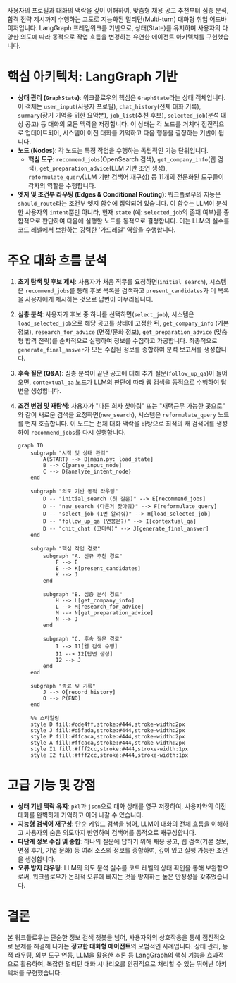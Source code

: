 사용자의 프로필과 대화의 맥락을 깊이 이해하여, 맞춤형 채용 공고 추천부터 심층 분석, 합격 전략 제시까지 수행하는 고도로 지능화된 멀티턴(Multi-turn) 대화형 취업 어드바이저입니다. LangGraph 프레임워크를 기반으로, 상태(State)를 유지하며 사용자의 다양한 의도에 따라 동적으로 작업 흐름을 변경하는 유연한 에이전트 아키텍처를 구현했습니다.

# 핵심 아키텍처: LangGraph 기반

- **상태 관리 (`GraphState`)**: 워크플로우의 핵심은 `GraphState`라는 상태 객체입니다. 이 객체는 `user_input`(사용자 프로필), `chat_history`(전체 대화 기록), `summary`(장기 기억을 위한 요약본), `job_list`(추천 후보), `selected_job`(분석 대상 공고) 등 대화의 모든 맥락을 저장합니다. 이 상태는 각 노드를 거치며 점진적으로 업데이트되어, 시스템이 이전 대화를 기억하고 다음 행동을 결정하는 기반이 됩니다.
- **노드 (Nodes)**: 각 노드는 특정 작업을 수행하는 독립적인 기능 단위입니다.
    - **핵심 도구**: `recommend_jobs`(OpenSearch 검색), `get_company_info`(웹 검색), `get_preparation_advice`(LLM 기반 조언 생성), `reformulate_query`(LLM 기반 검색어 재구성) 등 11개의 전문화된 도구들이 각자의 역할을 수행합니다.
- **엣지 및 조건부 라우팅 (Edges & Conditional Routing)**: 워크플로우의 지능은 `should_route`라는 조건부 엣지 함수에 집약되어 있습니다. 이 함수는 LLM이 분석한 사용자의 `intent`뿐만 아니라, 현재 `state` (예: `selected_job`의 존재 여부)를 종합적으로 판단하여 다음에 실행할 노드를 동적으로 결정합니다. 이는 LLM의 실수를 코드 레벨에서 보완하는 강력한 '가드레일' 역할을 수행합니다.

# 주요 대화 흐름 분석

1. **초기 탐색 및 후보 제시**: 사용자가 처음 직무를 요청하면(`initial_search`), 시스템은 `recommend_jobs`를 통해 후보 목록을 검색하고 `present_candidates`가 이 목록을 사용자에게 제시하는 것으로 답변이 마무리됩니다.
2. **심층 분석**: 사용자가 후보 중 하나를 선택하면(`select_job`), 시스템은 `load_selected_job`으로 해당 공고를 상태에 고정한 뒤, `get_company_info` (기본 정보), `research_for_advice` (면접/문화 정보), `get_preparation_advice` (맞춤형 합격 전략)를 순차적으로 실행하여 정보를 수집하고 가공합니다. 최종적으로 `generate_final_answer`가 모든 수집된 정보를 종합하여 분석 보고서를 생성합니다.
3. **후속 질문 (Q&A)**: 심층 분석이 끝난 공고에 대해 추가 질문(`follow_up_qa`)이 들어오면, `contextual_qa` 노드가 LLM의 판단에 따라 웹 검색을 동적으로 수행하여 답변을 생성합니다.
4. **조건 변경 및 재탐색**: 사용자가 "다른 회사 찾아줘" 또는 "재택근무 가능한 곳으로" 와 같이 새로운 검색을 요청하면(`new_search`), 시스템은 `reformulate_query` 노드를 먼저 호출합니다. 이 노드는 전체 대화 맥락을 바탕으로 최적의 새 검색어를 생성하여 `recommend_jobs`를 다시 실행합니다.
    
    ```mermaid
    graph TD
        subgraph "시작 및 상태 관리"
            A(START) --> B[main.py: load_state]
            B --> C[parse_input_node]
            C --> D{analyze_intent_node}
        end
    
        subgraph "의도 기반 동적 라우팅"
            D -- "initial_search (첫 질문)" --> E[recommend_jobs]
            D -- "new_search (다른거 찾아줘)" --> F[reformulate_query]
            D -- "select_job (1번 알려줘)" --> H[load_selected_job]
            D -- "follow_up_qa (연봉은?)" --> I[contextual_qa]
            D -- "chit_chat (고마워)" --> J[generate_final_answer]
        end
    
        subgraph "핵심 작업 경로"
            subgraph "A. 신규 추천 경로"
                F --> E
                E --> K[present_candidates]
                K --> J
            end
    
            subgraph "B. 심층 분석 경로"
                H --> L[get_company_info]
                L --> M[research_for_advice]
                M --> N[get_preparation_advice]
                N --> J
            end
    
            subgraph "C. 후속 질문 경로"
                I --> I1[웹 검색 수행]
                I1 --> I2[답변 생성]
                I2 --> J
            end
        end
    
        subgraph "종료 및 기록"
            J --> O[record_history]
            O --> P(END)
        end
    
        %% 스타일링
        style D fill:#cde4ff,stroke:#444,stroke-width:2px
        style J fill:#d5fada,stroke:#444,stroke-width:2px
        style P fill:#ffcaca,stroke:#444,stroke-width:2px
        style A fill:#ffcaca,stroke:#444,stroke-width:2px
        style I1 fill:#fff2cc,stroke:#444,stroke-width:1px
        style I2 fill:#fff2cc,stroke:#444,stroke-width:1px
    ```
    

# 고급 기능 및 강점

- **상태 기반 맥락 유지**: `pkl`과 `json`으로 대화 상태를 영구 저장하여, 사용자와의 이전 대화를 완벽하게 기억하고 이어 나갈 수 있습니다.
- **지능형 검색어 재구성**: 단순 키워드 검색을 넘어, LLM이 대화의 전체 흐름을 이해하고 사용자의 숨은 의도까지 반영하여 검색어를 동적으로 재구성합니다.
- **다단계 정보 수집 및 종합**: 하나의 질문에 답하기 위해 채용 공고, 웹 검색(기본 정보, 면접 후기, 기업 문화) 등 여러 소스의 정보를 종합하여, 깊이 있고 실행 가능한 조언을 생성합니다.
- **오류 방지 라우팅**: LLM의 의도 분석 실수를 코드 레벨의 상태 확인을 통해 보완함으로써, 워크플로우가 논리적 오류에 빠지는 것을 방지하는 높은 안정성을 갖추었습니다.

# 결론

본 워크플로우는 단순한 정보 검색 챗봇을 넘어, 사용자와의 상호작용을 통해 점진적으로 문제를 해결해 나가는 **정교한 대화형 에이전트**의 모범적인 사례입니다. 상태 관리, 동적 라우팅, 외부 도구 연동, LLM을 활용한 추론 등 LangGraph의 핵심 기능을 효과적으로 활용하여, 복잡한 멀티턴 대화 시나리오를 안정적으로 처리할 수 있는 뛰어난 아키텍처를 구현했습니다.
